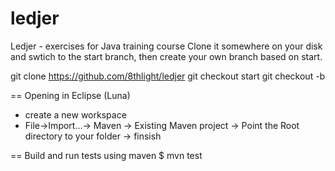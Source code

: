 ledjer
======

Ledjer - exercises for Java training course
Clone it somewhere on your disk and swtich to the start branch,
then create your own branch based on start.

git clone https://github.com/8thlight/ledjer
git checkout start
git checkout -b <your name>

== Opening in Eclipse (Luna)
* create a new workspace
* File->Import...-> Maven -> Existing Maven project -> Point the Root directory to your folder -> finsish


== Build and run tests using maven
$ mvn test
